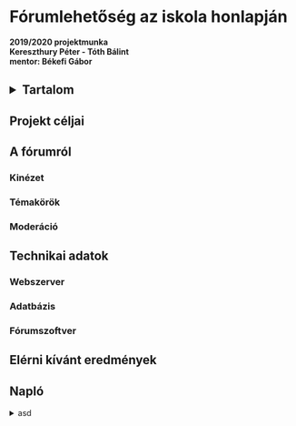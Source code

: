 # Fórumlehetőség az iskola honlapján
__2019/2020 projektmunka <br>
Kereszthury Péter - Tóth Bálint <br>
mentor: Békefi Gábor__

<h2><details>
<summary>Tartalom</summary>

+ [Projekt Céljai](#projekt-céljai)
+ [A fórumról](#a-fórumról)
  + [Kinézet](#kinézet)
  + [Témakörök](#témakörök)
  + [Moderáció](#moderáció)
+ [Technikai adatok](#technikai-adatok)
  + [Webszerver](#webszerver)
  + [Adatbázis](#adatbázis)
  + [Fórumszoftver](#fórumszoftver)
+ [Elérni kívánt eredmények](#elérni-kívánt-eredmények)
+ [Napló](#napló)


</details></h2>



## Projekt céljai
## A fórumról
### Kinézet
### Témakörök
### Moderáció
## Technikai adatok
### Webszerver
### Adatbázis
### Fórumszoftver
## Elérni kívánt eredmények

## Napló
<details>
  <summary>asd</summary>
  
    + 2019. 10. 28.A fórumot futtató szerver megtalálása, felállítása és létrehozása.
    + 2019. 11. 05.: A projektmunka pontos céljainak rendezése, a célokhoz ideális fórumszoftverek keresése
    + 2019. 11. 10.: A végleges fórumszoftver kiválasztása, technikai adatainak pontosabb megismerése
    + 2019. 11. 12.: A fórum telepítésének megkezdése a tesztszerverre.
    + 2019. 11. 20.: Kisebb technikai problémák kijavítása, további optimalizálás
    + 2019. 11. 30.: Magyar fordítás keresése és telepítése
    + 2019. 12. 29.: A fórum adminisztrátori konfigurálása
    + 2020. 02. 10.: A fórum újratelepítése
    + 2020. 02. 15.: Kfg téma elkészítése
    + 2020. 02. 18.: Fórum konfigurálás, teljesítményoptimalizálás
    + 2020. 02. 19.: Fórum szerkezetének, témaköreinek kialakítása
    + 2020. 02. 20.: Fekete téma elkészítése
    
</details>
